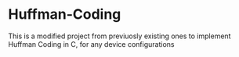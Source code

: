 # Huffman-Coding
This is a modified project from previuosly existing ones to implement Huffman Coding in C, for any device configurations
